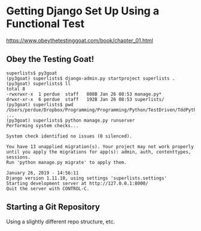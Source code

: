 # Getting Django Set Up Using a Functional Test

https://www.obeythetestinggoat.com/book/chapter_01.html

## Obey the Testing Goat!

```
superlists$ py3goat
(py3goat) superlists$ django-admin.py startproject superlists .
(py3goat) superlists$ ll
total 8
-rwxrwxr-x  1 perdue  staff   808B Jan 26 08:53 manage.py*
drwxr-xr-x  6 perdue  staff   192B Jan 26 08:53 superlists/
(py3goat) superlists$ pwd
/Users/perdue/Dropbox/Programming/Programming/Python/TestDriven/TddPython/superlists
...
(py3goat) superlists$ python manage.py runserver
Performing system checks...

System check identified no issues (0 silenced).

You have 13 unapplied migration(s). Your project may not work properly until you apply the migrations for app(s): admin, auth, contenttypes, sessions.
Run 'python manage.py migrate' to apply them.

January 26, 2019 - 14:56:11
Django version 1.11.10, using settings 'superlists.settings'
Starting development server at http://127.0.0.1:8000/
Quit the server with CONTROL-C.
```

## Starting a Git Repository

Using a slightly different repo structure, etc.
